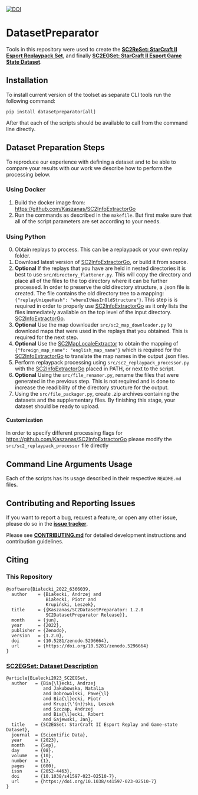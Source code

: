 [![DOI](https://zenodo.org/badge/DOI/10.5281/zenodo.5296664.svg)](https://doi.org/10.5281/zenodo.5296664)

# DatasetPreparator

Tools in this repository were used to create the **[SC2ReSet: StarCraft II Esport Replaypack Set](https://doi.org/10.5281/zenodo.5575796)**, and finally **[SC2EGSet: StarCraft II Esport Game State Dataset](https://doi.org/10.5281/zenodo.5503997)**.

## Installation

To install current version of the toolset as separate CLI tools run the following command:

```
pip install datasetpreparator[all]
```

After that each of the scripts should be available to call from the command line directly.

## Dataset Preparation Steps

To reproduce our experience with defining a dataset and to be able to compare your results with our work we describe how to perform the processing below.

### Using Docker

1. Build the docker image from: https://github.com/Kaszanas/SC2InfoExtractorGo
2. Run the commands as described in the ```makefile```. But first make sure that all of the script parameters are set according to your needs.

### Using Python

0. Obtain replays to process. This can be a replaypack or your own replay folder.
1. Download latest version of [SC2InfoExtractorGo](https://github.com/Kaszanas/SC2InfoExtractorGo), or build it from source.
2. **Optional** If the replays that you have are held in nested directories it is best to use  ```src/directory_flattener.py```. This will copy the directory and place all of the files to the top directory where it can be further processed. In order to preserve the old directory structure, a .json file is created. The file contains the old directory tree to a mapping: ```{"replayUniqueHash": "whereItWasInOldStructure"}```. This step is is required in order to properly use [SC2InfoExtractorGo](https://github.com/Kaszanas/SC2InfoExtractorGo) as it only lists the files immediately available on the top level of the input directory. [SC2InfoExtractorGo](https://github.com/Kaszanas/SC2InfoExtractorGo).
3. **Optional** Use the map downloader ```src/sc2_map_downloader.py``` to download maps that were used in the replays that you obtained. This is required for the next step.
4. **Optional** Use the [SC2MapLocaleExtractor](https://github.com/Kaszanas/SC2MapLocaleExtractor) to obtain the mapping of ```{"foreign_map_name": "english_map_name"}``` which is required for the [SC2InfoExtractorGo](https://github.com/Kaszanas/SC2InfoExtractorGo) to translate the map names in the output .json files.
5. Perform replaypack processing using ```src/sc2_replaypack_processor.py``` with the [SC2InfoExtractorGo](https://github.com/Kaszanas/SC2InfoExtractorGo) placed in PATH, or next to the script.
6. **Optional** Using the ```src/file_renamer.py```, rename the files that were generated in the previous step. This is not required and is done to increase the readibility of the directory structure for the output.
7. Using the ```src/file_packager.py```, create .zip archives containing the datasets and the supplementary files. By finishing this stage, your dataset should be ready to upload.

#### Customization

In order to specify different processing flags for https://github.com/Kaszanas/SC2InfoExtractorGo please modify the ```src/sc2_replaypack_processor``` file directly

## Command Line Arguments Usage

Each of the scripts has its usage described in their respective `README.md` files.

## Contributing and Reporting Issues

If you want to report a bug, request a feature, or open any other issue, please do so in the **[issue tracker](https://github.com/Kaszanas/SC2DatasetPreparator/issues/new/choose)**.

Please see **[CONTRIBUTING.md](https://github.com/Kaszanas/SC2DatasetPreparator/blob/main/CONTRIBUTING.md)** for detailed development instructions and contribution guidelines.

## Citing

### This Repository

```
@software{Białecki_2022_6366039,
  author    = {Białecki, Andrzej and
               Białecki, Piotr and
               Krupiński, Leszek},
  title     = {{Kaszanas/SC2DatasetPreparator: 1.2.0
               SC2DatasetPreparator Release}},
  month     = {jun},
  year      = {2022},
  publisher = {Zenodo},
  version   = {1.2.0},
  doi       = {10.5281/zenodo.5296664},
  url       = {https://doi.org/10.5281/zenodo.5296664}
}

```

### [SC2EGSet: Dataset Description](https://www.researchgate.net/publication/373767449_SC2EGSet_StarCraft_II_Esport_Replay_and_Game-state_Dataset)

```
@article{Bialecki2023_SC2EGSet,
  author   = {Bia{\l}ecki, Andrzej
              and Jakubowska, Natalia
              and Dobrowolski, Pawe{\l}
              and Bia{\l}ecki, Piotr
              and Krupi{\'{n}}ski, Leszek
              and Szczap, Andrzej
              and Bia{\l}ecki, Robert
              and Gajewski, Jan},
  title    = {SC2EGSet: StarCraft II Esport Replay and Game-state Dataset},
  journal  = {Scientific Data},
  year     = {2023},
  month    = {Sep},
  day      = {08},
  volume   = {10},
  number   = {1},
  pages    = {600},
  issn     = {2052-4463},
  doi      = {10.1038/s41597-023-02510-7},
  url      = {https://doi.org/10.1038/s41597-023-02510-7}
}
```
